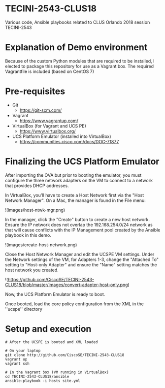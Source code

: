 # TECINI-2543-CLUS18
Various code, Ansible playbooks related to CLUS Orlando 2018 session TECINI-2543

# Explanation of Demo environment
Because of the custom Python modules that are required to be installed,
I elected to package this repository for use as a Vagrant box.  The
required Vagrantfile is included (based on CentOS 7)

# Pre-requisites
- Git
  - https://git-scm.com/
- Vagrant
  - https://www.vagrantup.com/
- VirtualBox (for Vagrant and UCS PE)
  - https://www.virtualbox.org/
- UCS Platform Emulator (installed into VirtualBox)
  - https://communities.cisco.com/docs/DOC-71877

# Finalizing the UCS Platform Emulator
After importing the OVA but prior to booting the emulator, you must configure the
three network adapters on the VM to connect to a network that provides DHCP 
addresses.

In VirtualBox, you'll have to create a Host Network first via the "Host Network Manager".
On a Mac, the manager is found in the File menu:

!(images/host-ntwk-mgr.png)

In the manager, click the "Create" button to create a new host network.  Ensure the IP 
network does not overlap the 192.168.254.0/24 network as that will cause conflicts with
the IP Management pool created by the Ansible playbook in this demo.

!(images/create-host-network.png)

Close the Host Network Manager and edit the UCSPE VM settings.  Under the Network 
settings of the VM, for Adapters 1-3, change the "Attached To" setting to 
"Host-only Adapter" and ensure the "Name" setting matches the host network you created.

!(https://github.com/CiscoSE/TECINI-2543-CLUS18/blob/master/images/convert-adapter-host-only.png)

Now, the UCS Platform Emulator is ready to boot.

Once booted, load the core policy configuration from the XML in the ''ucspe'' 
directory

# Setup and execution

    # After the UCSPE is booted and XML loaded

    # On your laptop
    git clone http://github.com/CiscoSE/TECINI-2543-CLUS18
    vagrant up
    vagrant ssh

    # In the Vagrant box (VM running in VirtualBox)
    cd TECINI-2543-CLUS18/ansible
    ansible-playbook -i hosts site.yml

